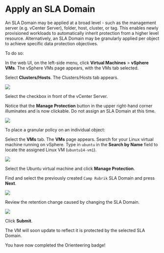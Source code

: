 # Apply an SLA Domain

An SLA Domain may be applied at a broad level - such as the management server \(e.g. vCenter Server\), folder, host, cluster, or tag. This enables newly provisioned workloads to automatically inherit protection from a higher level resource. Alternatively, an SLA Domain may be granularly applied per object to achieve specific data protection objectives.

To do so:

In the web UI, on the left-side menu, click **Virtual Machines** &gt; **vSphere VMs**. The vSphere VMs page appears, with the VMs tab selected.

Select **Clusters/Hosts**. The Clusters/Hosts tab appears.

![](https://lh4.googleusercontent.com/4Y9vKp6xfICeO8yEu9dyl15GAUqnDvXYbxEC5V8KMgTQy8pcMP_XrbwW-mAScUbc9jSA9ZQyG9d8WKxi2rtuMCgsHlyblpplxl-JWmOn2Zi3kL0Z_-RlJPSI1BCb_lJk6Qd2Y-jH)

Select the checkbox in front of the vCenter Server.

Notice that the **Manage Protection** button in the upper right-hand corner illuminates and is now clickable. Do not assign an SLA Domain at this time.

![](https://lh5.googleusercontent.com/1oIEr_S00EnfMThpnmkvJqXA9fsdbmL6w-oCb7lGlTOiL5vs3l6QxOpUg39V-wz8iPCvjbpFwKR0FgX9ZiLY3-XXW_qmqfMUyDuHb_nd2-ElMor86RLUHewwn8wb4vU87bzYkcwm)

To place a granular policy on an individual object:

Select the **VMs** tab. The **VMs** page appears. Search for your Linux virtual machine running on vSphere.  Type in `ubuntu` in the **Search by Name** field to locate the assigned Linux VM \(`ubuntu14-vm1`\).

![](https://lh6.googleusercontent.com/OVKmVWpu4nEBZEKrZIt7yMawI-gOnBUNYatIBXYYDFd1NAn-CsywDyPT1OXMq4XNfMAHLmadoCf21UtxgVnr0ZOm5R44JyLwTFh8IOXwcyIyXNQXpuBUP8mTNThmGsZ19djNX6ym)

Select the Ubuntu virtual machine and click **Manage Protection**. 

Find and select the previously created `Camp Rubrik` SLA Domain and press **Next**.

![](https://lh6.googleusercontent.com/wXuOvTXm18Y8gmVyHI3HywhE9rMmyNZ-Q1QKd4jQlJ-pd5SQNExBmKbyCkKTpm-DQwUyQx_69VMSkFG6quwoGuEtIxS6RJiZsNdyFOBap_sivC5aCNnZIs8DHLjD2GlvzwUSJiSp)

Review the retention change caused by changing the SLA Domain.

![](https://lh6.googleusercontent.com/4D5t8an4lX-8d0EgxIBU67LPROPQgvsZaFnPdi0VY8pXTJUWMx_mDxxDbGvcHiCVBEhgf6Y5PQPKyO6W5IqT4UDMVDdep3mlz96_-r_nkrnlfEZWconE5263_Iu_sSY3FT68EEV8)

Click **Submit**.

The VM will soon update to reflect it is protected by the selected SLA Domain.

You have now completed the Orienteering badge!

